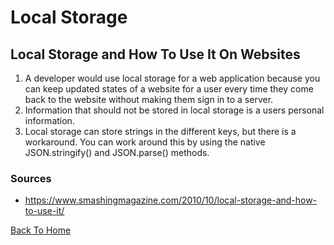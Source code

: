 # Local Storage

## Local Storage and How To Use It On Websites

1. A developer would use local storage for a web application because you can keep updated states of a website for a user every time they come back to the website without making them sign in to a server.
2. Information that should not be stored in local storage is a users personal information.
3. Local storage can store strings in the different keys, but there is a workaround. You can work around this by using the native JSON.stringify() and JSON.parse() methods.

### Sources

- <https://www.smashingmagazine.com/2010/10/local-storage-and-how-to-use-it/>

[Back To Home](../README.md)
